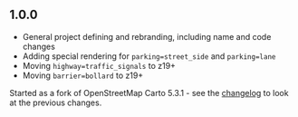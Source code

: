 ## 1.0.0
- General project defining and rebranding, including name and code changes
- Adding special rendering for `parking=street_side` and `parking=lane`
- Moving `highway=traffic_signals` to z19+
- Moving `barrier=bollard` to z19+

Started as a fork of OpenStreetMap Carto 5.3.1 - see the [changelog](https://github.com/gravitystorm/openstreetmap-carto/blob/master/CHANGELOG.md#v531---2021-02-04) to look at the previous changes.
